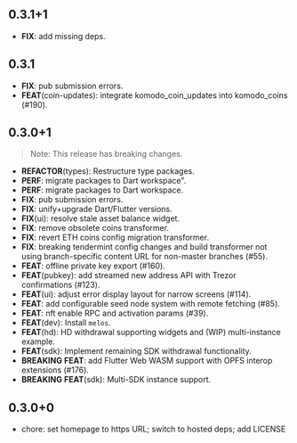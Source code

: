 ## 0.3.1+1

 - **FIX**: add missing deps.

## 0.3.1

 - **FIX**: pub submission errors.
 - **FEAT**(coin-updates): integrate komodo_coin_updates into komodo_coins (#190).

## 0.3.0+1

> Note: This release has breaking changes.

 - **REFACTOR**(types): Restructure type packages.
 - **PERF**: migrate packages to Dart workspace".
 - **PERF**: migrate packages to Dart workspace.
 - **FIX**: pub submission errors.
 - **FIX**: unify+upgrade Dart/Flutter versions.
 - **FIX**(ui): resolve stale asset balance widget.
 - **FIX**: remove obsolete coins transformer.
 - **FIX**: revert ETH coins config migration transformer.
 - **FIX**: breaking tendermint config changes and build transformer not using branch-specific content URL for non-master branches (#55).
 - **FEAT**: offline private key export (#160).
 - **FEAT**(pubkey): add streamed new address API with Trezor confirmations (#123).
 - **FEAT**(ui): adjust error display layout for narrow screens (#114).
 - **FEAT**: add configurable seed node system with remote fetching (#85).
 - **FEAT**: nft enable RPC and activation params (#39).
 - **FEAT**(dev): Install `melos`.
 - **FEAT**(hd): HD withdrawal supporting widgets and (WIP) multi-instance example.
 - **FEAT**(sdk): Implement remaining SDK withdrawal functionality.
 - **BREAKING** **FEAT**: add Flutter Web WASM support with OPFS interop extensions (#176).
 - **BREAKING** **FEAT**(sdk): Multi-SDK instance support.

## 0.3.0+0

- chore: set homepage to https URL; switch to hosted deps; add LICENSE
